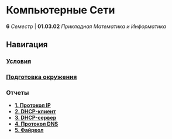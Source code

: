 # Компьютерные Сети

**6** _Семестр_ | **01.03.02** _Прикладная Математика и Информатика_

## Навигация

### **[Условия](./Public/)**

### **[Подготовка окружения](./Notes/HW-0.md)**

### Отчеты

- **[1. Протокол IP](./Notes/HW-1.md)**
- **[2. DHCP-клиент](./Notes/HW-2.md)**
- **[3. DHCP-сервер](./Notes/HW-3.md)**
- **[4. Протокол DNS](./Notes/HW-4.md)**
- **[5. Файрвол](./Notes/HW-5.md)**

